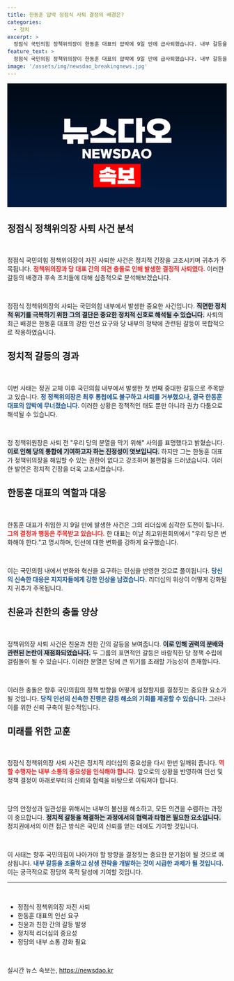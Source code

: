 ```yaml
---
title: 한동훈 압박 정점식 사퇴 결정의 배경은?
categories:
  - 정치
excerpt: >
  정점식 국민의힘 정책위의장이 한동훈 대표의 압박에 9일 만에 급사퇴했습니다. 내부 갈등을 피한 대표는 인선 속도를 내며 당의 변화를 예고하고 있습니다.
feature_text: >
  정점식 국민의힘 정책위의장이 한동훈 대표의 압박에 9일 만에 급사퇴했습니다. 내부 갈등을 피한 대표는 인선 속도를 내며 당의 변화를 예고하고 있습니다.
image: '/assets/img/newsdao_breakingnews.jpg'
---
```


<p><img src="/assets/img/newsdao_breakingnews.jpg" alt="cryptoinkorea 속보" /></p>

<h2 data-ke-size="size26">정점식 정책위의장 사퇴 사건 분석</h2>

<p data-ke-size="size16">&nbsp;</p>

<p>정점식 국민의힘 정책위의장이 자진 사퇴한 사건은 정치적 긴장을 고조시키며 귀추가 주목됩니다. <b><span style="color: #ee2323;">정책위의장과 당 대표 간의 의견 충돌로 인해 발생한 결정적 사퇴였다.</span></b> 이러한 갈등의 배경과 후속 조치들에 대해 심층적으로 분석해보겠습니다.</p>

<p data-ke-size="size16">&nbsp;</p>

<p>정점식 정책위의장의 사퇴는 국민의힘 내부에서 발생한 중요한 사건입니다. <b><span style="background-color: #21538527;">직면한 정치적 위기를 극복하기 위한 그의 결단은 중요한 정치적 신호로 해석될 수 있습니다.</span></b> 사퇴의 최근 배경은 한동훈 대표의 강한 인선 요구와 당 내부의 청탁에 관련된 갈등이 복합적으로 작용하였습니다. </p>

<h2 data-ke-size="size26">정치적 갈등의 경과</h2>

<p data-ke-size="size16">&nbsp;</p>

<p>이번 사태는 정권 교체 이후 국민의힘 내부에서 발생한 첫 번째 중대한 갈등으로 주목받고 있습니다. <b><span style="color: #1a5490;">정 정책위의장은 최후 통첩에도 불구하고 사퇴를 거부했으나, 결국 한동훈 대표의 압박에 무너졌습니다.</span></b> 이러한 상황은 정책적인 태도 뿐만 아니라 권力 다툼으로 해석될 수 있습니다.</p>

<p data-ke-size="size16">&nbsp;</p>

<p>정 정책위원장은 사퇴 전 "우리 당의 분열을 막기 위해" 사의를 표명했다고 밝혔습니다. <b><span style="background-color: #21538527;">이로 인해 당의 통합에 기여하고자 하는 진정성이 엿보입니다.</span></b> 하지만 그는 한동훈 대표가 정책위의장을 해임할 수 있는 권한이 없다고 강조하며 불편함을 드러냈습니다. 이러한 발언은 정치적 긴장을 더욱 고조시켰습니다.</p>

<h2 data-ke-size="size26">한동훈 대표의 역할과 대응</h2>

<p data-ke-size="size16">&nbsp;</p>

<p>한동훈 대표가 취임한 지 9일 만에 발생한 사건은 그의 리더십에 심각한 도전이 됩니다. <b><span style="color: #ee2323;">그의 결정과 행동은 주목받고 있습니다.</span></b> 한 대표는 이날 최고위원회의에서 "우리 당은 변화해야 한다."고 명시하며, 인선에 대한 변화를 강하게 요구했습니다. </p>

<p data-ke-size="size16">&nbsp;</p>

<p>이는 국민의힘 내에서 변화와 혁신을 요구하는 민심을 반영한 것으로 풀이됩니다. <b><span style="color: #1a5490;">당신의 신속한 대응은 지지자들에게 강한 인상을 남겼습니다.</span></b> 리더십의 위상이 어떻게 강화될지 귀추가 주목됩니다.</p>

<h2 data-ke-size="size26">친윤과 친한의 충돌 양상</h2>

<p data-ke-size="size16">&nbsp;</p>

<p>정책위의장 사퇴 사건은 친윤과 친한 간의 갈등을 보여줍니다. <b><span style="background-color: #21538527;">이로 인해 권력의 분배와 관련된 논란이 재점화되었습니다.</span></b> 두 그룹의 표면적인 갈등은 바람직한 당 정책 수립에 걸림돌이 될 수 있습니다. 이러한 분열은 당에 큰 위기를 초래할 가능성이 존재합니다.</p>

<p data-ke-size="size16">&nbsp;</p>

<p>이러한 충돌은 향후 국민의힘의 정책 방향을 어떻게 설정할지를 결정짓는 중요한 요소가 될 것입니다. <b><span style="color: #1a5490;">당직 인선의 신속한 진행은 갈등 해소의 기회를 제공할 수 있습니다.</span></b> 그러나 이를 위한 신뢰 구축이 필수적입니다.</p>

<h2 data-ke-size="size26">미래를 위한 교훈</h2>

<p data-ke-size="size16">&nbsp;</p>

<p>정점식 정책위의장 사퇴 사건은 정치적 리더십의 중요성을 다시 한번 일깨워 줍니다. <b><span style="ee2323;color: #ee2323;">역할 수행자는 내부 소통의 중요성을 인식해야 합니다.</span></b> 앞으로의 상황을 반영하여 인선 및 정책 결정이 아래로부터의 신뢰와 협력을 바탕으로 이뤄져야 합니다.</p>

<p data-ke-size="size16">&nbsp;</p>

<p>당의 안정성과 일관성을 위해서는 내부의 불신을 해소하고, 모든 의견을 수렴하는 과정이 중요합니다. <b><span style="background-color: #21538527;">정치적 갈등을 해결하는 과정에서의 협력과 타협은 필요한 요소입니다.</span></b> 정치권에서의 이런 접근 방식은 국민의 신뢰를 얻는 데에도 기여할 것입니다. </p>

<p data-ke-size="size16">&nbsp;</p>

<p>이 사태는 향후 국민의힘이 나아가야 할 방향을 결정짓는 중요한 분기점이 될 것으로 예상됩니다. <b><span style="color: #1a5490;">내부 갈등을 조율하고 상생 전략을 개발하는 것이 시급한 과제가 될 것입니다.</span></b> 이는 궁극적으로 정당의 목적 달성에 기여할 것입니다. </p>

<hr>

<p data-ke-size="size16">&nbsp;</p>

<ul>
   <li>정점식 정책위의장 자진 사퇴</li>
   <li>한동훈 대표의 인선 요구</li>
   <li>친윤과 친한 간의 갈등 발생</li>
   <li>정치적 리더십의 중요성</li>
   <li>정당의 내부 소통 강화 필요</li>
</ul>

<p data-ke-size="size16">&nbsp;</p>
실시간 뉴스 속보는, <a href="https://newsdao.kr" rel="dofollow">https://newsdao.kr</a>


